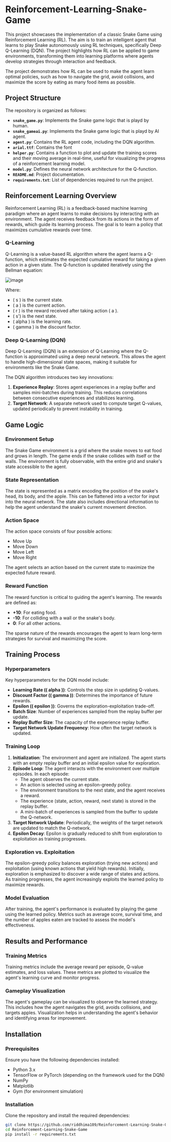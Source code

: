 # Reinforcement-Learning-Snake-Game

This project showcases the implementation of a classic Snake Game using Reinforcement Learning (RL). The aim is to train an intelligent agent that learns to play Snake autonomously using RL techniques, specifically Deep Q-Learning (DQN). The project highlights how RL can be applied to game environments, transforming them into learning platforms where agents develop strategies through interaction and feedback.

The project demonstrates how RL can be used to make the agent learn optimal policies, such as how to navigate the grid, avoid collisions, and maximize the score by eating as many food items as possible.

## **Project Structure**

The repository is organized as follows:

  - **`snake_game.py`**: Implements the Snake game logic that is playd by human.
  - **`snake_gameai.py`**: Implements the Snake game logic that is playd by AI agent.
  - **`agent.py`**: Contains the RL agent code, including the DQN algorithm.
  - **`arial.ttf`**: Contains the font
  - **`helper.py`**: Contains a function to plot and update the training scores and their moving average in real-time, useful for visualizing the progress of a reinforcement learning model.
  - **`model.py`**: Defines the neural network architecture for the Q-function.
  - **`README.md`**: Project documentation.
  - **`requirements.txt`**: List of dependencies required to run the project.

## **Reinforcement Learning Overview**

Reinforcement Learning (RL) is a feedback-based machine learning paradigm where an agent learns to make decisions by interacting with an environment. The agent receives feedback from its actions in the form of rewards, which guide its learning process. The goal is to learn a policy that maximizes cumulative rewards over time.

### **Q-Learning**

Q-Learning is a value-based RL algorithm where the agent learns a Q-function, which estimates the expected cumulative reward for taking a given action in a given state. The Q-function is updated iteratively using the Bellman equation:

![image](https://github.com/user-attachments/assets/3223e05f-e0ce-4cd9-b21d-77aba0f020f9)

Where:
- ( s ) is the current state.
- ( a ) is the current action.
- ( r ) is the reward received after taking action \( a \).
- ( s') is the next state.
- ( alpha ) is the learning rate.
- ( gamma ) is the discount factor.

### **Deep Q-Learning (DQN)**

Deep Q-Learning (DQN) is an extension of Q-Learning where the Q-function is approximated using a deep neural network. This allows the agent to handle high-dimensional state spaces, making it suitable for environments like the Snake Game.

The DQN algorithm introduces two key innovations:
1. **Experience Replay**: Stores agent experiences in a replay buffer and samples mini-batches during training. This reduces correlations between consecutive experiences and stabilizes learning.
2. **Target Network**: A separate network used to compute target Q-values, updated periodically to prevent instability in training.

## **Game Logic**

### **Environment Setup**

The Snake Game environment is a grid where the snake moves to eat food and grows in length. The game ends if the snake collides with itself or the walls. The environment is fully observable, with the entire grid and snake's state accessible to the agent.

### **State Representation**

The state is represented as a matrix encoding the position of the snake's head, its body, and the apple. This can be flattened into a vector for input into the neural network. The state also includes directional information to help the agent understand the snake's current movement direction.

### **Action Space**

The action space consists of four possible actions:
- Move Up
- Move Down
- Move Left
- Move Right

The agent selects an action based on the current state to maximize the expected future reward.

### **Reward Function**

The reward function is critical to guiding the agent's learning. The rewards are defined as:
- **+10**: For eating food.
- **-10**: For colliding with a wall or the snake's body.
- **0**: For all other actions.

The sparse nature of the rewards encourages the agent to learn long-term strategies for survival and maximizing the score.

## **Training Process**

### **Hyperparameters**

Key hyperparameters for the DQN model include:
- **Learning Rate (( alpha ))**: Controls the step size in updating Q-values.
- **Discount Factor (( gamma ))**: Determines the importance of future rewards.
- **Epsilon (( epsilon ))**: Governs the exploration-exploitation trade-off.
- **Batch Size**: Number of experiences sampled from the replay buffer per update.
- **Replay Buffer Size**: The capacity of the experience replay buffer.
- **Target Network Update Frequency**: How often the target network is updated.

### **Training Loop**

1. **Initialization**: The environment and agent are initialized. The agent starts with an empty replay buffer and an initial epsilon value for exploration.
2. **Episode Loop**: The agent interacts with the environment over multiple episodes. In each episode:
   - The agent observes the current state.
   - An action is selected using an epsilon-greedy policy.
   - The environment transitions to the next state, and the agent receives a reward.
   - The experience (state, action, reward, next state) is stored in the replay buffer.
   - A mini-batch of experiences is sampled from the buffer to update the Q-network.
3. **Target Network Update**: Periodically, the weights of the target network are updated to match the Q-network.
4. **Epsilon Decay**: Epsilon is gradually reduced to shift from exploration to exploitation as training progresses.

### **Exploration vs. Exploitation**

The epsilon-greedy policy balances exploration (trying new actions) and exploitation (using known actions that yield high rewards). Initially, exploration is emphasized to discover a wide range of states and actions. As training progresses, the agent increasingly exploits the learned policy to maximize rewards.

### **Model Evaluation**

After training, the agent's performance is evaluated by playing the game using the learned policy. Metrics such as average score, survival time, and the number of apples eaten are tracked to assess the model's effectiveness.

## **Results and Performance**

### **Training Metrics**

Training metrics include the average reward per episode, Q-value estimates, and loss values. These metrics are plotted to visualize the agent's learning curve and monitor progress.

### **Gameplay Visualization**

The agent's gameplay can be visualized to observe the learned strategy. This includes how the agent navigates the grid, avoids collisions, and targets apples. Visualization helps in understanding the agent's behavior and identifying areas for improvement.

## Installation

### **Prerequisites**

Ensure you have the following dependencies installed:
- Python 3.x
- TensorFlow or PyTorch (depending on the framework used for the DQN)
- NumPy
- Matplotlib
- Gym (for environment simulation)

### Installation

Clone the repository and install the required dependencies:

```bash
git clone https://github.com/riddhima109/Reinforcement-Learning-Snake-Game.git
cd Reinforcement-Learning-Snake-Game
pip install -r requirements.txt
```


